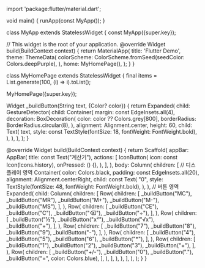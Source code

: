 import 'package:flutter/material.dart';

void main() {
  runApp(const MyApp());
}

class MyApp extends StatelessWidget {
  const MyApp({super.key});

  // This widget is the root of your application.
  @override
  Widget build(BuildContext context) {
    return MaterialApp(
      title: 'Flutter Demo',
      theme: ThemeData(
        colorScheme: ColorScheme.fromSeed(seedColor: Colors.deepPurple),
      ),
      home: MyHomePage(),
    );
  }
}

class MyHomePage extends StatelessWidget {
  final items = List.generate(100, (i) => i).toList();

  MyHomePage({super.key});

  Widget _buildButton(String text, {Color? color}) {
    return Expanded(
      child: GestureDetector(
        child: Container(
          margin: const EdgeInsets.all(4),
          decoration: BoxDecoration(
            color: color ?? Colors.grey[800],
            borderRadius: BorderRadius.circular(8),
          ),
          alignment: Alignment.center,
          height: 60,
          child: Text(
            text,
            style: const TextStyle(fontSize: 18, fontWeight: FontWeight.bold),
          ),
        ),
      ),
    );
  }

  @override
  Widget build(BuildContext context) {
    return Scaffold(
      appBar: AppBar(
        title: const Text("계산기"),
        actions: [
          IconButton(
            icon: const Icon(Icons.history),
            onPressed: () {},
          ),
        ],
      ),
      body: Column(
        children: [
          // 디스플레이 영역
          Container(
            color: Colors.black,
            padding: const EdgeInsets.all(20),
            alignment: Alignment.centerRight,
            child: const Text(
              "0",
              style: TextStyle(fontSize: 48, fontWeight: FontWeight.bold),
            ),
          ),
          // 버튼 영역
          Expanded(
            child: Column(
              children: [
                Row(
                  children: [
                    _buildButton("MC"),
                    _buildButton("MR"),
                    _buildButton("M+"),
                    _buildButton("M-"),
                    _buildButton("MS"),
                  ],
                ),
                Row(
                  children: [
                    _buildButton("CE"),
                    _buildButton("C"),
                    _buildButton("⌫"),
                    _buildButton("÷"),
                  ],
                ),
                Row(
                  children: [
                    _buildButton("½"),
                    _buildButton("x²"),
                    _buildButton("√x"),
                    _buildButton("+"),
                  ],
                ),
                Row(
                  children: [
                    _buildButton("7"),
                    _buildButton("8"),
                    _buildButton("9"),
                    _buildButton("-"),
                  ],
                ),
                Row(
                  children: [
                    _buildButton("4"),
                    _buildButton("5"),
                    _buildButton("6"),
                    _buildButton("*"),
                  ],
                ),
                Row(
                  children: [
                    _buildButton("1"),
                    _buildButton("2"),
                    _buildButton("3"),
                    _buildButton("+"),
                  ],
                ),
                Row(
                  children: [
                    _buildButton("+/-"),
                    _buildButton("0"),
                    _buildButton("."),
                    _buildButton("=", color: Colors.blue),
                  ],
                ),
              ],
            ),
          ),
        ],
      ),
    );
  }
}
